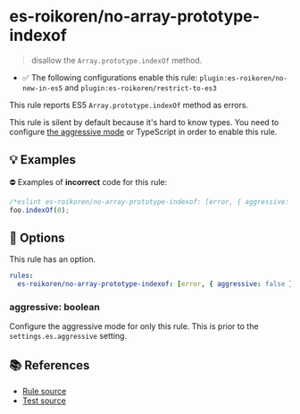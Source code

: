 # es-roikoren/no-array-prototype-indexof
> disallow the `Array.prototype.indexOf` method.

- ✅ The following configurations enable this rule: `plugin:es-roikoren/no-new-in-es5` and `plugin:es-roikoren/restrict-to-es3`

This rule reports ES5 `Array.prototype.indexOf` method as errors.

This rule is silent by default because it's hard to know types. You need to configure [the aggressive mode](../#the-aggressive-mode) or TypeScript in order to enable this rule.

## 💡 Examples

⛔ Examples of **incorrect** code for this rule:

```js
/*eslint es-roikoren/no-array-prototype-indexof: [error, { aggressive: true }] */
foo.indexOf(0);
```

## 🔧 Options

This rule has an option.

```yml
rules:
  es-roikoren/no-array-prototype-indexof: [error, { aggressive: false }]
```

### aggressive: boolean

Configure the aggressive mode for only this rule.
This is prior to the `settings.es.aggressive` setting.

## 📚 References

- [Rule source](https://github.com/roikoren755/eslint-plugin-es/blob/v2.0.11/src/rules/no-array-prototype-indexof.ts)
- [Test source](https://github.com/roikoren755/eslint-plugin-es/blob/v2.0.11/tests/src/rules/no-array-prototype-indexof.ts)
